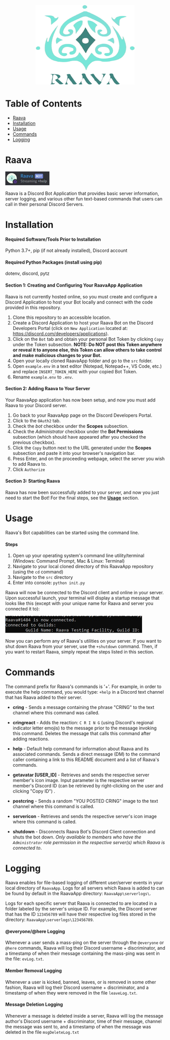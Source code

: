 <p align="center">
    <img src="images/raavaLogoNoBG.png" height="250" width="312.5">
</p>

# Table of Contents
* [Raava](#raava)
* [Installation](#installation)
* [Usage](#usage)
* [Commands](#commands)
* [Logging](#logging)

<a name="raava"/>

# Raava
<p>
    <img src="images/raavaOnline.jpg">
</p>

Raava is a Discord Bot Application that provides basic server information, server logging, and various other fun text-based commands that users can call in their personal Discord Servers.

<a name="installation"/>

# Installation
#### Required Software/Tools Prior to Installation 
Python 3.7+, pip (if not already installed), Discord account

#### Required Python Packages (install using pip) 
dotenv, discord, pytz 

#### Section 1: Creating and Configuring Your RaavaApp Application
Raava is not currently hosted online, so you must create and configure a Discord Application to host your Bot locally and connect with the code provided in this repository.

1. Clone this repository to an accessible location.
2. Create a Discord Application to host your Raava Bot on the Discord Developers Portal (click on `New Application` located at: https://discord.com/developers/applications).
3. Click on the `Bot` tab and obtain your personal Bot Token by clicking `Copy` under the Token subsection.
    **NOTE: Do NOT post this Token anywhere or reveal it to anyone else, this Token can allow others to take control and make malicious changes to your Bot.**
4. Open your locally cloned RaavaApp folder and go to the `src` folder.
5. Open `example.env` in a text editor (Notepad, Notepad++, VS Code, etc.) and replace `INSERT_TOKEN_HERE` with your copied Bot Token.
6. Rename `example.env` to `.env`.

#### Section 2: Adding Raava to Your Server
Your RaavaApp application has now been setup, and now you must add Raava to your Discord server.

1. Go back to your RaavaApp page on the Discord Developers Portal.
2. Click to the `OAuth2` tab.
3. Check the *bot* checkbox under the **Scopes** subsection.
4. Check the *Administrator* checkbox under the **Bot Permissions** subsection (which should have appeared after you checked the previous checkbox).
5. Click the `Copy` button next to the URL generated under the **Scopes** subsection and paste it into your browser's navigation bar.  
6. Press Enter, and on the proceeding webpage, select the server you wish to add Raava to.
7. Click `Authorize` 

#### Section 3: Starting Raava
Raava has now been successfully added to your server, and now you just need to start the Bot! For the final steps, see the <a href="#usage">**Usage**</a> section.

<a name="usage"/>

# Usage
Raava's Bot capabilities can be started using the command line.

#### Steps
1. Open up your operating system's command line utility/terminal (Windows: Command Prompt, Mac & Linux: Terminal)
2. Navigate to your local cloned directory of this RaavaApp repository (using the `cd` command)
3. Navigate to the `src` directory
4. Enter into console: `python init.py`

Raava will now be connected to the Discord client and online in your server. Upon successful launch, your terminal will display a startup message that looks like this (except with your unique name for Raava and server you connected it to):

<p>
    <img src="images/raavaStartup.jpg">
</p>

Now you can perform any of Raava's utilities on your server. If you want to shut down Raava from your server, use the `+shutdown` command. Then, if you want to restart Raava, simply repeat the steps listed in this section.

<a name="commands"/>

# Commands
The command prefix for Raava's commands is '+'. For example, in order to execute the help command, you would type: `+help` in a Discord text channel that has Raava added to their server.

* **cring** - Sends a message containing the phrase "CRING" to the text channel where this command was called.

* **cringreact** - Adds the reaction: `C R I N G` (using Discord's regional indicator letter emojis) to the message prior to the message invoking this command. Deletes the message that calls this command after adding reactions. 

* **help** - Default help command for information about Raava and its associated commands. Sends a direct message (DM) to the command caller containing a link to this README document and a list of Raava's commands.

* **getavatar \[USER_ID\]** - Retrieves and sends the respective server member's icon image. Input parameter is the respective server member's Discord ID (can be retrieved by right-clicking on the user and clicking "Copy ID") .

* **postcring** - Sends a random "YOU POSTED CRING" image to the text channel where this command is called.

* **servericon** - Retrieves and sends the respective server's icon image where this command is called.

* **shutdown** - Disconnects Raava Bot's Discord Client connection and shuts the bot down. *Only available to members who have the `Administrator` role permission in the respective server(s) which Raava is connected to*.

<a name="logging"/>

# Logging
Raava enables for file-based logging of different user/server events in your local directory of `RaavaApp`. Logs for all servers which Raava is added to can be found by default in the RaavaApp directory: `RaavaApp\serverlogs\`. 

Logs for each specific server that Raava is connected to are located in a folder labeled by the server's unique ID. For example, the Discord server that has the ID `123456789` will have their respective log files stored in the directory: `RaavaApp\serverlogs\123456789`.

#### \@everyone/\@here Logging
Whenever a user sends a mass-ping on the server through the `@everyone` or `@here` commands, Raava will log their Discord username + discriminator, and a timestamp of when their message containing the mass-ping was sent in the file: `evLog.txt`. 

#### Member Removal Logging
Whenever a user is kicked, banned, leaves, or is removed in some other fashion, Raava will log their Discord username + discriminator, and a timestamp of when they were removed in the file `leaveLog.txt`.

#### Message Deletion Logging
Whenever a message is deleted inside a server, Raava will log the message author's Discord username + discriminator, time of their message, channel the message was sent to, and a timestamp of when the message was deleted in the file `msgDeleteLog.txt` 
